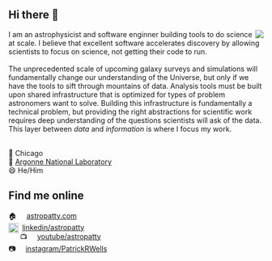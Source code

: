 ## Hi there 👋

<!--
**AstroPatty/AstroPatty** is a ✨ _special_ ✨ repository because its `README.md` (this file) appears on your GitHub profile.

Here are some ideas to get you started:

- 🔭 I’m currently working on ...
- 🌱 I’m currently learning ...
- 👯 I’m looking to collaborate on ...
- 🤔 I’m looking for help with ...
- 💬 Ask me about ...
- 📫 How to reach me: ...
- 😄 Pronouns: ...
- ⚡ Fun fact: ...
-->
<img align="right" src="https://github-readme-stats.vercel.app/api/top-langs/?username=AstroPatty&langs_count=6&size_weight=0.5&count_weight=0.5&exclude_repo=graphity&hide=jupyter%20notebook&theme=tokyonight">
I am an astrophysicist and software enginner building tools to do science at scale. I believe that excellent software accelerates discovery by allowing scientists to focus on science, not getting their code to run.
<br>
<br>
The unprecedented scale of upcoming galaxy surveys and simulations will fundamentally change our understanding of the Universe, but only if we have the tools to sift through mountains of data. Analysis tools must be built upon shared infrastructure that is optimized for types of problem astronomers want to solve. Building this infrastructure is fundamentally a technical problem, but providing the right abstractions for scientific work requires deep understanding of the questions scientists will ask of the data. This layer between <i>data</i> and <i>information</i> is where I focus my work. 
<br>
<br>

📍 Chicago  \
💼 [Argonne National Laboratory](https://www.anl.gov) \
😄 He/Him


## Find me online
🏠  &nbsp;&nbsp;&nbsp; [astropatty.com](https://astropatty.com)\
<img align="left" height=20 width=20 src="https://upload.wikimedia.org/wikipedia/commons/8/81/LinkedIn_icon.svg">&nbsp;[linkedin/astropatty](https://www.linkedin.com/in/astropatty/)\
📺 &nbsp;&nbsp;&nbsp;&nbsp;[youtube/astropatty](https://www.youtube.com/@astropatty5346)\
📷 &nbsp;&nbsp;&nbsp;&nbsp;[instagram/PatrickRWells](https://www.instagram.com/patrickrwells/)
<!--<a href="https://www.linkedin.com/in/astropatty/"><img src="https://content.linkedin.com/content/dam/me/business/en-us/amp/brand-site/v2/bg/LI-Bug.svg.original.svg" target="_blank"></a>-->
